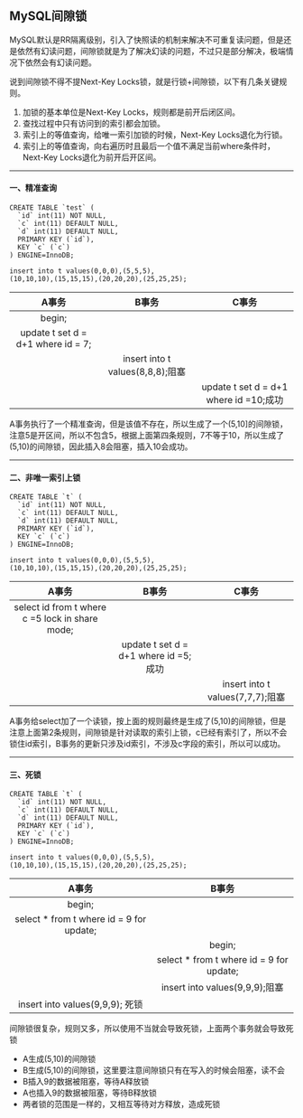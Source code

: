 ## MySQL间隙锁

MySQL默认是RR隔离级别，引入了快照读的机制来解决不可重复读问题，但是还是依然有幻读问题，间隙锁就是为了解决幻读的问题，不过只是部分解决，极端情况下依然会有幻读问题。

说到间隙锁不得不提Next-Key Locks锁，就是行锁+间隙锁，以下有几条关键规则。


1. 加锁的基本单位是Next-Key Locks，规则都是前开后闭区间。
2. 查找过程中只有访问到的索引都会加锁。
3. 索引上的等值查询，给唯一索引加锁的时候，Next-Key Locks退化为行锁。
4. 索引上的等值查询，向右遍历时且最后一个值不满足当前where条件时，Next-Key Locks退化为前开后开区间。

---

#### 一、精准查询

```
CREATE TABLE `test` (
  `id` int(11) NOT NULL,
  `c` int(11) DEFAULT NULL,
  `d` int(11) DEFAULT NULL,
  PRIMARY KEY (`id`),
  KEY `c` (`c`)
) ENGINE=InnoDB;

insert into t values(0,0,0),(5,5,5),
(10,10,10),(15,15,15),(20,20,20),(25,25,25);

```

|A事务                                                      | B事务                                                    | C事务                                                    |
|:-:                                                        |:-:                                                       |:-:                                                       |
|begin;                                                     |                                                          |                                                         |
|update t set d = d+1 where id = 7;                         |                                                          |                                                         |
|                                                           |insert into t values(8,8,8);阻塞                          |                                                         |
|                                                           |                                                          |update t set d = d+1 where id =10;成功                    |

A事务执行了一个精准查询，但是该值不存在，所以生成了一个(5,10]的间隙锁，注意5是开区间，所以不包含5，根据上面第四条规则，7不等于10，所以生成了(5,10)的间隙锁，因此插入8会阻塞，插入10会成功。

---

#### 二、非唯一索引上锁

```
CREATE TABLE `t` (
  `id` int(11) NOT NULL,
  `c` int(11) DEFAULT NULL,
  `d` int(11) DEFAULT NULL,
  PRIMARY KEY (`id`),
  KEY `c` (`c`)
) ENGINE=InnoDB;

insert into t values(0,0,0),(5,5,5),
(10,10,10),(15,15,15),(20,20,20),(25,25,25);

```

|A事务                                                      | B事务                                                    | C事务                                                    |
|:-:                                                        |:-:                                                       |:-:                                                       |
|select id from t where c =5 lock in share mode;            |                                                          |                                                         |
|                                                           |update t set d = d+1 where id =5;成功                     |                                                         |
|                                                           |                                                          |insert into t values(7,7,7);阻塞                         |

A事务给select加了一个读锁，按上面的规则最终是生成了(5,10)的间隙锁，但是注意上面第2条规则，间隙锁是针对读取的索引上锁，c已经有索引了，所以不会锁住id索引，B事务的更新只涉及id索引，不涉及c字段的索引，所以可以成功。

---

#### 三、死锁

```
CREATE TABLE `t` (
  `id` int(11) NOT NULL,
  `c` int(11) DEFAULT NULL,
  `d` int(11) DEFAULT NULL,
  PRIMARY KEY (`id`),
  KEY `c` (`c`)
) ENGINE=InnoDB;

insert into t values(0,0,0),(5,5,5),
(10,10,10),(15,15,15),(20,20,20),(25,25,25);

```

|A事务                                                      | B事务                                                    |
|:-:                                                        |:-:                                                       |
|begin;                                                     |                                                          |
|select * from t where id = 9 for update;                   |                                                          |
|                                                           |begin;                                                    |
|                                                           |select * from t where id = 9 for update;                  |
|                                                           |insert into values(9,9,9);阻塞                            |
|insert into values(9,9,9); 死锁                            |                                                          |

间隙锁很复杂，规则又多，所以使用不当就会导致死锁，上面两个事务就会导致死锁
- A生成(5,10)的间隙锁
- B生成(5,10)的间隙锁，这里要注意间隙锁只有在写入的时候会阻塞，读不会
- B插入9的数据被阻塞，等待A释放锁
- A也插入9的数据被阻塞，等待B释放锁
- 两者锁的范围是一样的，又相互等待对方释放，造成死锁